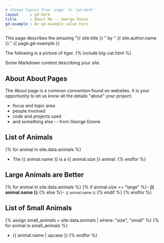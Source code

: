 ```yaml
---
# change layout from 'page' to 'gd-dark'
layout     : gd-dark
title      : About Me -- George Donne
gd-example : An gd-example value here
---
```


<!-- 
site.title : 'title' in _config.yml
site.author.name : name of author, defined in _config.yml
page.gd-example : gd-example defined in front matter.
-->

This page describes the amazing "{{ site.title }} " by " {{ site.author.name }}."
{{ page.gd-example }}


The following is a picture of tiger.
{% include big-cat.html %}

Some Markdown content describing your site.


## About About Pages

The About page is a common convention found on websites.
It is your opportunity to let us know all the details "about" your project:

- focus and topic area
- people involved
- code and projects used
- and something else -- from George Donne

## List of Animals

{% for animal in site.data.animals %}
- The {{ animal.name }} is a {{ animal.size }} animal.
{% endfor %}

## Large Animals are Better

{% for animal in site.data.animals %}
{% if animal.size == "large" %}- <strong style="color: {{ animal.color }};">{{ animal.name }}</strong>
{% else %}- <small>{{ animal.name }}</small>
{% endif %}
{% endfor %}

## List of Small Animals

{% assign small_animals = site.data.animals | where: "size", "small" %}
{% for animal in small_animals %}
- {{ animal.name | upcase }}
{% endfor %}
